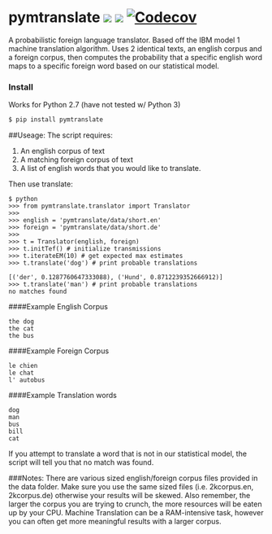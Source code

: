 pymtranslate <a href="https://travis-ci.org/accraze/pymtranslate" target="_blank"><img src="https://travis-ci.org/accraze/pymtranslate.svg?branch=master"/></a> <a href="https://pypi.python.org/pypi/pymtranslate" target="_blank"><img src="https://img.shields.io/pypi/v/pymtranslate.svg"/></a> [![Codecov](https://img.shields.io/codecov/c/github/accraze/pymtranslate.svg)](https://codecov.io/github/accraze/pymtranslate)
===========================
A probabilistic foreign language translator. Based off the IBM model 1 machine translation algorithm. Uses 2 identical texts, an english corpus and a foreign corpus, then computes the probability that a specific english word maps to a specific foreign word based on our statistical model.


### Install
Works for Python 2.7 (have not tested w/ Python 3)
```bash
$ pip install pymtranslate
```

##Useage:
The script requires:
 
1. An english corpus of text
2. A matching foreign corpus of text
3. A list of english words that you would like to translate.

Then use translate:
```
$ python
>>> from pymtranslate.translator import Translator
>>>
>>> english = 'pymtranslate/data/short.en'
>>> foreign = 'pymtranslate/data/short.de'
>>>
>>> t = Translator(english, foreign)
>>> t.initTef() # initialize transmissions
>>> t.iterateEM(10) # get expected max estimates
>>> t.translate('dog') # print probable translations

[('der', 0.1287760647333088), ('Hund', 0.8712239352666912)]
>>> t.translate('man') # print probable translations
no matches found

```

####Example English Corpus
```
the dog
the cat
the bus
```

####Example Foreign Corpus
```
le chien
le chat
l' autobus
```

####Example Translation words
```
dog
man
bus
bill
cat
```
If you attempt to translate a word that is not in our statistical model, the script will tell you that no match was found.

###Notes:
There are various sized english/foreign corpus files provided in the data folder. Make sure you use the same sized files (i.e. 2kcorpus.en, 2kcorpus.de) otherwise your results will be skewed. Also remember, the larger the corpus you are trying to crunch, the more resources will be eaten up by your CPU. Machine Translation can be a RAM-intensive task, however you can often get more meaningful results with a larger corpus.



